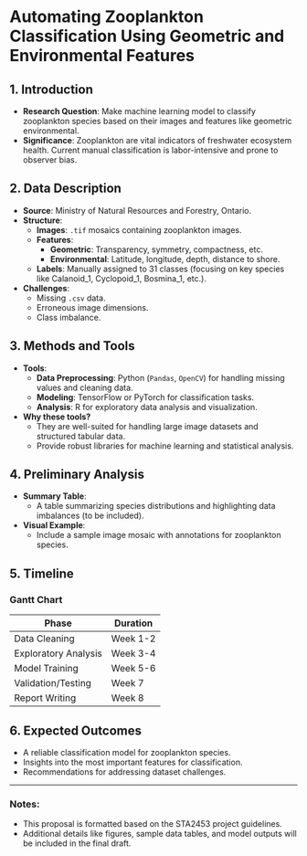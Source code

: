 # Automating Zooplankton Classification Using Geometric and Environmental Features

## 1. Introduction
- **Research Question**: Make machine learning model to classify zooplankton species based on their images and features like geometric environmental.
- **Significance**: Zooplankton are vital indicators of freshwater ecosystem health. Current manual classification is labor-intensive and prone to observer bias.

## 2. Data Description
- **Source**: Ministry of Natural Resources and Forestry, Ontario.
- **Structure**:
  - **Images**: `.tif` mosaics containing zooplankton images.
  - **Features**:
    - **Geometric**: Transparency, symmetry, compactness, etc.
    - **Environmental**: Latitude, longitude, depth, distance to shore.
  - **Labels**: Manually assigned to 31 classes (focusing on key species like Calanoid_1, Cyclopoid_1, Bosmina_1, etc.).
- **Challenges**:
  - Missing `.csv` data.
  - Erroneous image dimensions.
  - Class imbalance.

## 3. Methods and Tools
- **Tools**:
  - **Data Preprocessing**: Python (`Pandas`, `OpenCV`) for handling missing values and cleaning data.
  - **Modeling**: TensorFlow or PyTorch for classification tasks.
  - **Analysis**: R for exploratory data analysis and visualization.
- **Why these tools?**
  - They are well-suited for handling large image datasets and structured tabular data.
  - Provide robust libraries for machine learning and statistical analysis.

## 4. Preliminary Analysis
- **Summary Table**:
  - A table summarizing species distributions and highlighting data imbalances (to be included).
- **Visual Example**:
  - Include a sample image mosaic with annotations for zooplankton species.

## 5. Timeline
### Gantt Chart
| Phase                  | Duration   |
|------------------------|------------|
| Data Cleaning          | Week 1-2   |
| Exploratory Analysis   | Week 3-4   |
| Model Training         | Week 5-6   |
| Validation/Testing     | Week 7     |
| Report Writing         | Week 8     |

## 6. Expected Outcomes
- A reliable classification model for zooplankton species.
- Insights into the most important features for classification.
- Recommendations for addressing dataset challenges.

---

### Notes:
- This proposal is formatted based on the STA2453 project guidelines.
- Additional details like figures, sample data tables, and model outputs will be included in the final draft.

